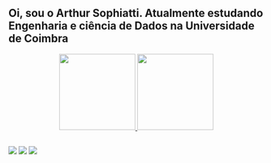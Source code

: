 ## Oi, sou o Arthur Sophiatti. Atualmente estudando Engenharia e ciência de Dados na Universidade de Coimbra
<div align="center">
  <a href="https://github.com/Tuco711">
  <img height="150em" src="https://github-readme-stats.vercel.app/api?username=Tuco711&show_icons=true&theme=dark&include_all_commits=true&count_private=true"/>
  <img height="150em" src="https://github-readme-stats.vercel.app/api/top-langs/?username=Tuco711&layout=compact&langs_count=7&theme=dark"/>
</div>
  
  ##

<div> 
  <a href="https://instagram.com/tuco_sophiatti" target="_blank"><img src="https://img.shields.io/badge/-Instagram-%23E4405F?style=for-the-badge&logo=instagram&logoColor=white" target="_blank"></a>
  <a href = "mailto:arthurtucogss@gmail.com"><img src="https://img.shields.io/badge/-Gmail-%23333?style=for-the-badge&logo=gmail&logoColor=white" target="_blank"></a>
  <a href="https://www.linkedin.com/in/arthur-sophiatti-546032225/" target="_blank"><img src="https://img.shields.io/badge/-LinkedIn-%230077B5?style=for-the-badge&logo=linkedin&logoColor=white" target="_blank"></a> 
</div>
